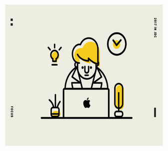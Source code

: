 <!DOCTYPE html>
<html>
<body>

<img src="jd170122.gif" alt="Girl in a jacket" width="1200" height="450">

</body>
</html>
